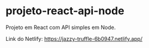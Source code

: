 # projeto-react-api-node

Projeto em React com API simples em Node.

Link do Netlify: https://jazzy-truffle-6b0947.netlify.app/
